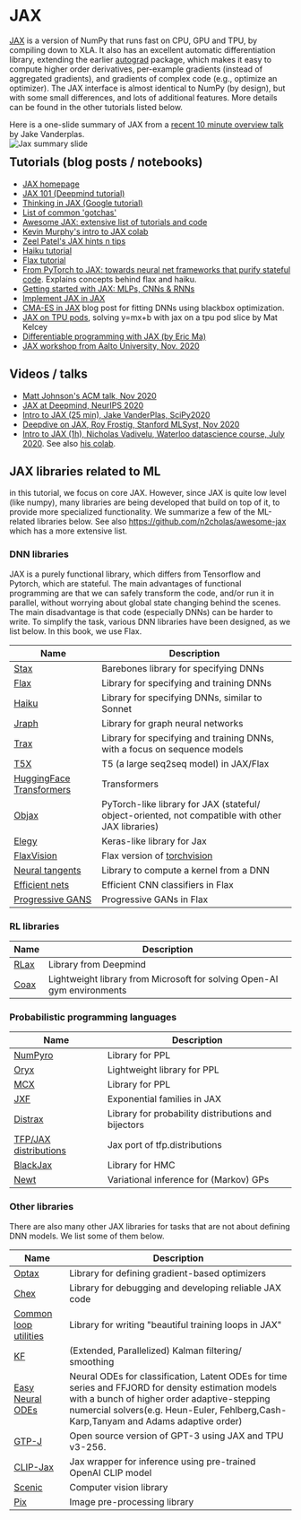 # JAX 


[JAX](https://github.com/google/jax) is a  version of NumPy that runs fast on CPU, GPU and TPU, by compiling down to XLA. It also has an excellent automatic differentiation library, extending the earlier [autograd](https://github.com/hips/autograd) package, which makes it easy to compute higher order derivatives, per-example gradients (instead of aggregated gradients), and gradients of complex code (e.g., optimize an optimizer).
The JAX interface is almost identical to NumPy (by design), but with some small differences, and lots of additional features.
 More details can be found in the other tutorials listed below.
 
 Here is a one-slide summary of JAX from a [recent 10 minute overview talk](https://youtu.be/WdTeDXsOSj4) by Jake Vanderplas.  
 <img src="https://github.com/probml/probml-notebooks/blob/main/images/jax-summary.png"
     alt="Jax summary slide"
     style="float: left; margin-right: 10px;" />

 

## Tutorials (blog posts / notebooks)

- [JAX homepage](https://github.com/google/jax)
- [JAX 101 (Deepmind tutorial)](https://jax.readthedocs.io/en/latest/jax-101/index.html)
- [Thinking in JAX (Google tutorial)](https://colab.research.google.com/github/google/jax/blob/master/docs/notebooks/thinking_in_jax.ipynb)
- [List of common 'gotchas'](https://github.com/google/jax#current-gotchas)
- [Awesome JAX: extensive list of tutorials and code](https://github.com/n2cholas/awesome-jax)
- [Kevin Murphy's intro to JAX colab](https://colab.research.google.com/github/probml/probml-notebooks/blob/main/notebooks/jax_intro.ipynb)
- [Zeel Patel's JAX hints n tips](https://colab.research.google.com/github/patel-zeel/probml-notebooks/blob/jax_tricks/notebooks/Practical_JAX_Tips.ipynb)
-  [Haiku tutorial](https://colab.research.google.com/github/probml/probml-notebooks/blob/main/notebooks/haiku_intro.ipynb)
-  [Flax tutorial](https://colab.research.google.com/github/probml/probml-notebooks/blob/main/notebooks/flax_intro.ipynb)
- [From PyTorch to JAX: towards neural net frameworks that purify stateful code](https://sjmielke.com/jax-purify.htm). Explains concepts behind flax and haiku.
- [Getting started with JAX: MLPs, CNNs & RNNs](https://roberttlange.github.io/posts/2020/03/blog-post-10/)
- [Implement JAX in JAX](https://jax.readthedocs.io/en/latest/autodidax.html)
- [CMA-ES in JAX](https://roberttlange.github.io/posts/2021/02/cma-es-jax/) blog post for fitting DNNs using blackbox optimization.
- [JAX on TPU pods](http://matpalm.com/blog/ymxb_pod_slice/), solving y=mx+b with jax on a tpu pod slice by Mat Kelcey
- [Differentiable programming with JAX (by Eric Ma)](https://ericmjl.github.io/dl-workshop/)
- [JAX workshop from Aalto University, Nov. 2020](https://github.com/AdrienCorenflos/jax-workshop)

## Videos / talks

- [Matt Johnson's ACM talk, Nov 2020](https://www.youtube.com/watch?v=BzuEGdGHKjc)
- [JAX at Deepmind, NeurIPS 2020](https://www.youtube.com/watch?v=iDxJxIyzSiM)
- [Intro to JAX (25 min), Jake VanderPlas, SciPy2020](https://www.youtube.com/watch?v=z-WSrQDXkuM&t=6s)
- [Deepdive on JAX, Roy Frostig, Stanford MLSyst, Nov 2020](https://www.youtube.com/watch?v=mbUwCPiqZBM)
- [Intro to JAX (1h), Nicholas Vadivelu, Waterloo datascience course, July 2020](https://www.youtube.com/watch?v=QkmKfzxbCLQ&t=2583s). See also [his colab](https://github.com/n2cholas/dsc-workshops/blob/master/JAX_Demo.ipynb).

## JAX libraries related to ML

in this tutorial, we focus on core JAX.
However, since JAX is quite low level (like numpy), many libraries are being developed
that build on top of it, to provide more specialized functionality.
We summarize a few of the ML-related libraries below.
See also https://github.com/n2cholas/awesome-jax which has a more extensive list.

### DNN libraries

JAX is a purely functional library, which differs from Tensorflow and
Pytorch, which are stateful. The main advantages of functional programming
are that  we can safely transform the code, and/or run it in parallel, without worrying about
global state changing behind the scenes. The main disadvantage is that code (especially DNNs) can be harder to write.
To simplify the task, various DNN libraries have been designed, as we list below. In this book, we use Flax.

|Name|Description|
|----|----|
|[Stax](https://github.com/google/jax/blob/master/jax/experimental/stax.py)|Barebones library for specifying DNNs|
|[Flax](https://github.com/google/flax)|Library for specifying and training DNNs|
|[Haiku](https://github.com/deepmind/dm-haiku)|Library for specifying DNNs, similar to Sonnet|
|[Jraph](https://github.com/deepmind/jraph)| Library for graph neural networks|
|[Trax](https://github.com/google/trax)|Library for specifying and training DNNs, with a focus on sequence models|
|[T5X](https://github.com/google-research/google-research/tree/master/flax_models/t5x)|  T5 (a large seq2seq model) in JAX/Flax | 
|[HuggingFace Transformers](https://github.com/huggingface/transformers/tree/master/examples/flax) | Transformers |
|[Objax](https://github.com/google/objax)|PyTorch-like library for JAX (stateful/ object-oriented, not compatible with other JAX libraries)|
|[Elegy](https://github.com/poets-ai/elegy)|Keras-like library for Jax|
|[FlaxVision](https://github.com/rolandgvc/flaxvision)|Flax version of [torchvision](https://github.com/pytorch/vision)|
|[Neural tangents](https://github.com/google/neural-tangents)|Library to compute a kernel from a DNN|
|[Efficient nets](https://github.com/rwightman/efficientnet-jax)|Efficient CNN classifiers in Flax |
|[Progressive GANS](https://github.com/n2cholas/progan-flax)| Progressive GANs in Flax |



### RL libraries

|Name|Description|
|----|----|
|[RLax](https://github.com/deepmind/rlax)|Library from Deepmind|
|[Coax](https://github.com/microsoft/coax)|Lightweight library from Microsoft for solving Open-AI gym environments|

### Probabilistic programming languages


|Name|Description|
|----|----|
|[NumPyro](https://github.com/pyro-ppl/numpyro)|Library for PPL|
|[Oryx](https://github.com/tensorflow/probability/tree/master/spinoffs/oryx)|Lightweight library for PPL|
|[MCX](https://github.com/rlouf/mcx)| Library for PPL |
|[JXF](https://github.com/lindermanlab/jxf) | Exponential families in JAX|
|[Distrax](https://github.com/deepmind/distrax)| Library for probability distributions and bijectors|
|[TFP/JAX distributions](https://www.tensorflow.org/probability/api_docs/python/tfp/substrates/jax/distributions)| Jax port of tfp.distributions|
|[BlackJax](https://github.com/blackjax-devs/blackjax)| Library for HMC|
|[Newt](https://github.com/AaltoML/Newt/)| Variational inference for (Markov) GPs|

### Other libraries

There are also many other JAX libraries for tasks that are not about defining DNN models. We list some of them below.

|Name|Description|
|----|----|
|[Optax](https://github.com/deepmind/optax)|Library for defining gradient-based optimizers|
|[Chex](https://github.com/deepmind/chex)|Library for debugging and developing reliable JAX code|
|[Common loop utilities](https://github.com/google/CommonLoopUtils) |Library for writing "beautiful training loops in JAX"|
|[KF](https://github.com/EEA-sensors/parallel-non-linear-gaussian-smoothers)| (Extended, Parallelized) Kalman filtering/ smoothing |
|[Easy Neural ODEs](https://github.com/jacobjinkelly/easy-neural-ode)| Neural ODEs for classification, Latent ODEs for time series and FFJORD for density estimation models with a bunch of higher order adaptive-stepping numercial solvers(e.g. Heun-Euler, Fehlberg,Cash-Karp,Tanyam and Adams adaptive order)|
|[GTP-J](https://arankomatsuzaki.wordpress.com/2021/06/04/gpt-j/)| Open source version of GPT-3 using JAX and TPU v3-256.|
|[CLIP-Jax](https://github.com/kingoflolz/CLIP_JAX) | Jax wrapper for inference using pre-trained OpenAI CLIP model |
|[Scenic](https://github.com/google-research/scenic])| Computer vision library |
|[Pix](https://github.com/deepmind/dm_pix)| Image pre-processing library|

